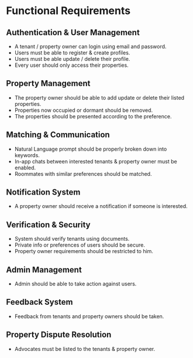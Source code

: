 # Functional Requirements

## Authentication & User Management
- A tenant / property owner can login using email and password.  
- Users must be able to register & create profiles.  
- Users must be able update / delete their profile.  
- Every user should only access their properties.  

## Property Management
- The property owner should be able to add update or delete their listed properties.  
- Properties now occupied or dormant should be removed.  
- The properties should be presented according to the preference.  

## Matching & Communication
- Natural Language prompt should be properly broken down into keywords.  
- In-app chats between interested tenants & property owner must be enabled.  
- Roommates with similar preferences should be matched.  

## Notification System
- A property owner should receive a notification if someone is interested.  

## Verification & Security
- System should verify tenants using documents.   
- Private info or preferences of users should be secure.  
- Property owner requirements should be restricted to him.  

## Admin Management
- Admin should be able to take action against users.  

## Feedback System
- Feedback from tenants and property owners should be taken.  

## Property Dispute Resolution
- Advocates must be listed to the tenants & property owner.  
